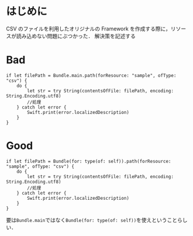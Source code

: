 <!-- title:Swift：リソースを含んだFrameworkを作成するときのTips -->

# はじめに

CSV のファイルを利用したオリジナルの Framework を作成する際に，リソースが読み込めない問題にぶつかった．
解決策を記述する

# Bad

```swift:
if let filePath = Bundle.main.path(forResource: "sample", ofType: "csv") {
    do {
        let str = try String(contentsOfFile: filePath, encoding: String.Encoding.utf8)
        //処理
    } catch let error {
        Swift.print(error.localizedDescription)
    }
}
```

# Good

```swift:
if let filePath = Bundle(for: type(of: self)).path(forResource: "sample", ofType: "csv") {
    do {
        let str = try String(contentsOfFile: filePath, encoding: String.Encoding.utf8)
        //処理
    } catch let error {
        Swift.print(error.localizedDescription)
    }
}
```

要は`Bundle.main`ではなく`Bundle(for: type(of: self))`を使えということらしい．
